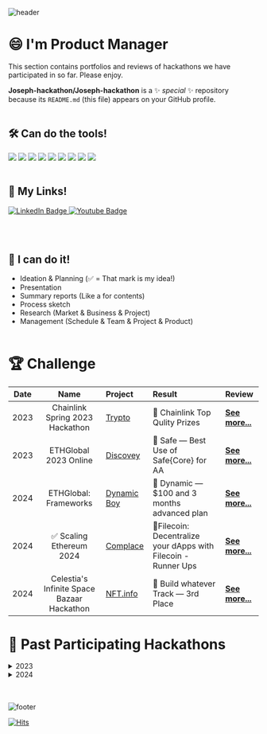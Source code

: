 ![header](https://capsule-render.vercel.app/api?type=waving&color=auto&height=300&section=header&text=Hackathon%20Review&fontSize=40&animation=fadeIn&fontAlignY=38)

# 😄 I'm Product Manager
This section contains portfolios and reviews of hackathons we have participated in so far.
Please enjoy.

**Joseph-hackathon/Joseph-hackathon** is a ✨ _special_ ✨ repository because its `README.md` (this file) appears on your GitHub profile.
<br></br>
## 🛠️ Can do the tools!
<img src="https://img.shields.io/badge/Figma-F24E1E?style=flat&logo=Figma&logoColor=white"/> <img src="https://img.shields.io/badge/Google Docs-4285F4?style=flat&logo=googledocs&logoColor=white"/> <img src="https://img.shields.io/badge/Google Sheet-34A853?style=flat&logo=googlesheets&logoColor=white"/> <img src="https://img.shields.io/badge/Google Meet-00897B?style=flat&logo=googlemeet&logoColor=white"/> <img src="https://img.shields.io/badge/Notion-ffffff?style=flat&logo=notion&logoColor=black"/> <img src="https://img.shields.io/badge/obsidian-7C3AED?style=flat&logo=obsidian&logoColor=white"/> <img src="https://img.shields.io/badge/Youtube-FF0000?style=flat&logo=youtube&logoColor=white"/> <img src="https://img.shields.io/badge/Mark down-ffffff?style=flat&logo=markdown&logoColor=black"/> <img src="https://img.shields.io/badge/Python-3776AB?style=flat&logo=python&logoColor=white"/>
<br></br>
## 📌 My Links!
<div id="badges">
  <a href="https://www.linkedin.com/in/joseph-cho-a15490261/">
    <img src="https://img.shields.io/badge/LinkedIn-blue?style=flat&logo=linkedin&logoColor=white" alt="LinkedIn Badge"/>
  </a>
  <a href="https://www.youtube.com/channel/UC00Sml4bBWzSyURSt0RZRrg">
    <img src="https://img.shields.io/badge/YouTube-FF0000?style=flat&logo=youtube&logoColor=white" alt="Youtube Badge"/>
  </a>
</div>

<br></br>
## 🚨 I can do it!
- Ideation & Planning (✅ = That mark is my idea!)
- Presentation
- Summary reports (Like a for contents)
- Process sketch
- Research (Market & Business & Project)
- Management (Schedule & Team & Project & Product)
<br></br>

# 🏆 Challenge

|Date|Name|Project|Result|Review|
|:---:|:---:|:---|:---|:---|
|2023|Chainlink Spring 2023 Hackathon|[Trypto](https://devpost.com/software/not-yet-6rw8c2?ref_content=my-projects-tab&ref_feature=my_projects)|🎉 Chainlink Top Qulity Prizes|[**See more...**](https://github.com/Joseph-hackathon/hackathon/blob/main/Chainlink%20Spring%202023%20Hackathon.md)
|2023|ETHGlobal 2023 Online|[Discovey](https://ethglobal.com/showcase/discovey-tuywc)|🥉 Safe — Best Use of Safe{Core} for AA|[**See more...**](https://github.com/Joseph-hackathon/hackathon/blob/main/ETHGlobal%202023%20Online.md)
|2024|ETHGlobal: Frameworks|[Dynamic Boy](https://ethglobal.com/showcase/dynamic-boy-xpwo0)|🎉 Dynamic — $100 and 3 months advanced plan|[**See more...**](https://github.com/Joseph-hackathon/hackathon/blob/main/ETHGlobal:%20Frameworks.md)
|2024|✅ Scaling Ethereum 2024|[Complace](https://ethglobal.com/showcase/complace-7v01t)|🏃Filecoin: Decentralize your dApps with Filecoin - Runner Ups|[**See more...**](https://github.com/Joseph-hackathon/hackathon/blob/main/Scaling%20Ethereum%202024.md)
|2024|Celestia's Infinite Space Bazaar Hackathon|[NFT.info](https://dorahacks.io/ko/buidl/12604)|🥉 Build whatever Track — 3rd Place|[**See more...**](https://github.com/Joseph-hackathon/hackathon/blob/main/Celestia's%20Infinite%20Space%20Bazaar%20Hackathon%20.md)

# 📜 Past Participating Hackathons
<details>
<summary>
  2023
</summary>
<div markdown="1">

  #### ✅ Constellation: A Chainlink Hackathon
> [**Re-Fresh**](https://github.com/Joseph-hackathon/hackathon/blob/main/Constellation%3A%20A%20Chainlink%20Hackathon.md) — To breathe life into a dying project

</div>
</details>

<details>
<summary>
  2024
</summary>
<div markdown="1">

#### ✅ ETHGlobal: LFGHO
> [**GCLC - GHO Credit Loan Card**](https://github.com/Joseph-hackathon/hackathon/blob/main/LFGHO%20Hackathon.md) — Web3 GHO-based simple payment system and dNFT credit loan card payment system
#### ✅ ETHGlobal: Circuit Breaker
> [**zk-LinkHub**](https://github.com/Joseph-hackathon/hackathon/blob/main/ETHGlobal%3A%20Circuit%20Breaker.md) — Unlock online potential with ZK email: Unique email, website, and collaboration tools for seamless digital experiences
#### ETH Seoul 2024
> [**AI Guard Snap**](https://github.com/Joseph-hackathon/hackathon/blob/main/ETH%20Seoul%202024.md) — AI Guard Snap provides wallet snap services and AI-based API services
#### Story Protocol v1.0 Buildathon
> [**Story Pods**](https://github.com/Joseph-hackathon/hackathon/blob/main/Story%20Protocol%20v1.0%20Buildathon.md) — Own your podcasts! Attest your episodes with Story Protocol and enjoy royalty from your creation. Let your users support your content.
#### ✅ Sui Overflow
> [**Suirang**](https://github.com/Joseph-hackathon/hackathon/blob/main/Sui%20overflow.md) — Sui Ecosystem Web3 game ranking and user game asset information, ranking board.
#### ✅ HackFs 2024
> [**Filtion**]() — A Web3 Name Service which leverages decentralized storage to allow users to create amazing blogs.\n [**Filplorer**]() — 
#### ✅ Block Magic: A Chainlink Hackathon
> [**Ringle**](https://github.com/Joseph-hackathon/hackathon/blob/main/Block%20Magic:%20A%20Chainlink%20Hackathon.md) — NFT Automated Market Maker (AMM) Trading Platform.

</div>
</details>
<br></br>

![footer](https://capsule-render.vercel.app/api?type=waving&color=auto&height=90&section=footer)

[![Hits](https://hits.seeyoufarm.com/api/count/incr/badge.svg?url=https%3A%2F%2Fgithub.com%2Fjoesph-hackathon%2Fhit-counter&count_bg=%23D76FEF&title_bg=%23555555&icon=&icon_color=%23E7E7E7&title=hits&edge_flat=false)](https://hits.seeyoufarm.com)
